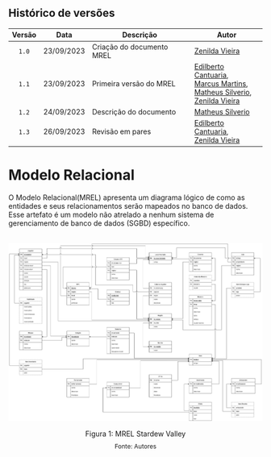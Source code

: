 ## Histórico de versões

| Versão |    Data    | Descrição                 | Autor                                                                                                                                                                                                                                     |
| :----: | :--------: | ------------------------- | ----------------------------------------------------------------------------------------------------------------------------------------------------------------------------------------------------------------------------------------- |
| `1.0`  | 23/09/2023 | Criação do documento MREL | [Zenilda Vieira](https://github.com/ZenildaVieira)                                                                                                                                                                                        |
| `1.1`  | 23/09/2023 | Primeira versão do MREL   | [Edilberto Cantuaria](https://github.com/edilbertocantuaria), <br> [Marcus Martins](https://github.com/marcusmartinss), <br> [Matheus Silverio](https://github.com/MattSilverio), <br> [Zenilda Vieira](https://github.com/ZenildaVieira) |
| `1.2`  | 24/09/2023 | Descrição do documento    | [Matheus Silverio](https://github.com/MattSilverio)                                                                                                                                                                                       |
| `1.3`  | 26/09/2023 | Revisão em pares          | [Edilberto Cantuaria](https://github.com/edilbertocantuaria), <br> [Zenilda Vieira](https://github.com/ZenildaVieira)                                                                                                                     |

# Modelo Relacional

<p style="text-align: justify">
  
O Modelo Relacional(MREL) apresenta um diagrama lógico de como as entidades e seus relacionamentos serão mapeados no banco de dados. Esse artefato é um modelo não atrelado a nenhum sistema de gerenciamento de banco de dados (SGBD) específico.

<br/>

<img src= '../imagens/MREL_stardew_valley_v2.2.png' />

<div style="text-align: center">
    <p>Figura 1: MREL Stardew Valley</p>
    <p style="margin-top: -1%; font-size: 12px">Fonte: Autores</p>
</div>

